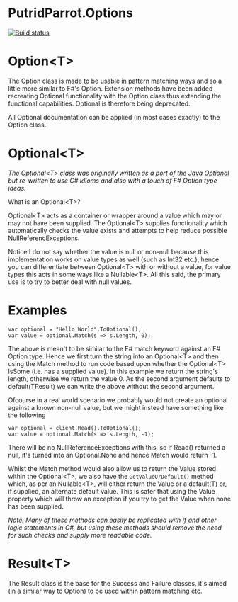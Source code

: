 # PutridParrot.Options

[![Build status](https://ci.appveyor.com/api/projects/status/jugva0k23dt93wgw?svg=true)](https://ci.appveyor.com/project/putridparrot/putridparrot-options)

# Option&lt;T&gt;

The Option class is made to be usable in pattern matching ways and so a little more similar to F#'s Option. Extension 
methods have been added recreating Optional functionality with the Option class thus extending the functional 
capabilities. Optional is therefore being deprecated.

All Optional documentation can be applied (in most cases exactly) to the Option class.

# Optional&lt;T&gt;

_The Optional&lt;T&gt; class was originally written as a port of the [Java Optional](https://docs.oracle.com/javase/8/docs/api/java/util/Optional.html)
but re-written to use C# idioms and also with a touch of F# Option type ideas._

What is an Optional&lt;T&gt;?

Optional&lt;T&gt; acts as a container or wrapper around a value which may or may not have been supplied. The Optional&lt;T&gt;
supplies functionality which automatically checks the value exists and attempts to help reduce possible NullReferencExceptions. 

Notice I do not say whether the value is null or non-null because this implementation works on value types as well (such as Int32 etc.), 
hence you can differentiate between Optional&lt;T&gt; with or without a value, for value types this acts in some ways like a Nullable&lt;T&gt;. 
All this said, the primary use is to try to better deal with null values. 

# Examples

```
var optional = "Hello World".ToOptional();
var value = optional.Match(s => s.Length, 0);
```

The above is mean't to be similar to the F# match keyword against an F# Option type. Hence we first turn the string into an Optional&lt;T&gt;
and then using the Match method to run code based upon whether the Optional&lt;T&gt; IsSome (i.e. has a supplied value). In this example we return 
the string's length, otherwise we return the value 0. As the second argument defaults to default(TResult) we can write the above without 
the second argument.

Ofcourse in a real world scenario we probably would not create an optional against a known non-null value, but we might instead
have something like the following

```
var optional = client.Read().ToOptional();
var value = optional.Match(s => s.Length, -1);
```

There will be no NullReferenceExceptions with this, so if Read() returned a null, it's turned into an Optional<T>.None and hence Match 
would return -1.

Whilst the Match method would also allow us to return the Value stored within the Optional&lt;T&gt;, we also have the ```GetValueOrDefault()```
method which, as per an Nullable&lt;T&gt;, will either return the Value or a default(T) or, if supplied, an alternate default value. This is safer 
that using the Value property which will throw an exception if you try to get the Value when none has been supplied.

_Note: Many of these methods can easily be replicated with If and other logic statements in C#, but using these methods should remove 
the need for such checks and supply more readable code._

# Result&lt;T&gt;

The Result class is the base for the Success and Failure classes, it's aimed (in a similar way to Option) to be used within
pattern matching etc. 

